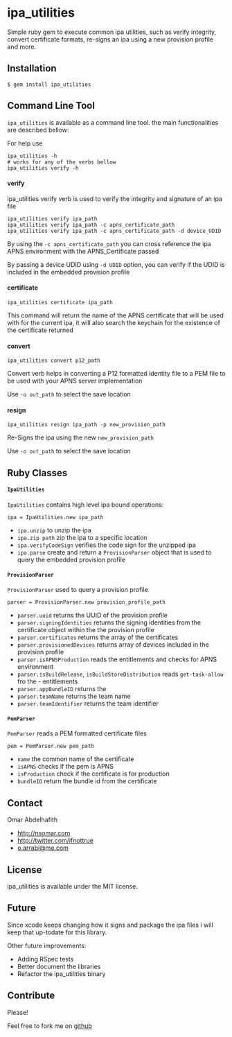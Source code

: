 # ipa_utilities

Simple ruby gem to execute common ipa utilities, such as verify integrity, convert certificate formats, re-signs an ipa using a new provision profile and more.

## Installation

    $ gem install ipa_utilities
    
## Command Line Tool
`ipa_utilities` is available as a command line tool. the main functionalities are described bellow:

For help use

	ipa_utilities -h
	# works for any of the verbs bellow
	ipa_utilities verify -h
	
#### verify
ipa_utilities verify verb is used to verify the integrity and signature of an ipa file

	ipa_utilities verify ipa_path	
	ipa_utilities verify ipa_path -c apns_certificate_path
	ipa_utilities verify ipa_path -c apns_certificate_path -d device_UDID
	
By using the `-c apns_certificate_path` you can cross reference the ipa APNS environment with the APNS_Certificate passed

By passing a device UDID using `-d UDID` option, you can verify if the UDID is included in the embedded provision profile

#### certificate

	ipa_utilities certificate ipa_path
This command will return the name of the APNS certificate that will be used with for the current ipa, it will also search the keychain for the existence of the certificate returned

#### convert

	ipa_utilities convert p12_path
Convert verb helps in converting a P12 formatted identity file to a PEM file to be used with your APNS server implementation

Use `-o out_path` to select the save location

#### resign
	
	ipa_utilities resign ipa_path -p new_provision_path
Re-Signs the ipa using the new `new_provision_path`

Use `-o out_path` to select the save location

## Ruby Classes

#### `IpaUtilities`
`IpaUtilities` contains high level ipa bound operations:

	ipa = IpaUtilities.new ipa_path

- `ipa.unzip` to unzip the ipa
- `ipa.zip path` zip the ipa to a specific location
- `ipa.verifyCodeSign` verifies the code sign for the unzipped ipa
- `ipa.parse` create and return a `ProvisionParser` object that is used to query the embedded provision profile

#### `ProvisionParser`
`ProvisionParser` used to query a provision profile

	parser = ProvisionParser.new provision_profile_path

- `parser.uuid` returns the UUID of the provision profile
- `parser.signingIdentities` returns the signing identities from the certificate object within the the provision profile
- `parser.certificates` returns the array of the certificates
- `parser.provisionedDevices` returns array of devices included in the provision profile
- `parser.isAPNSProduction` reads the entitlements and checks for APNS environment
- `parser.isBuildRelease`, `isBuildStoreDistribution` reads `get-task-allow` fro the - entitlements
- `parser.appBundleID` returns the 
- `parser.teamName` returns the team name
- `parser.teamIdentifier` returns the team identifier

#### `PemParser`
`PemParser` reads a PEM formatted certificate files
	
	pem = PemParser.new pem_path
	
- `name` the common name of the certificate
- `isAPNS` checks if the pem is APNS
- `isProduction` check if the certificate is for production
- `bundleID` return the bundle id from the certificate

## Contact

Omar Abdelhafith

- http://nsomar.com
- http://twitter.com/ifnottrue
- o.arrabi@me.com

## License

ipa_utilities is available under the MIT license.

## Future
Since xcode keeps changing how it signs and package the ipa files i will keep that up-todate for this library.

Other future improvements:

- Adding RSpec tests
- Better document the libraries
- Refactor the ipa_utilities binary

## Contribute
Please!

Feel free to fork me on [github](https://github.com/oarrabi/ipa_utilities)
